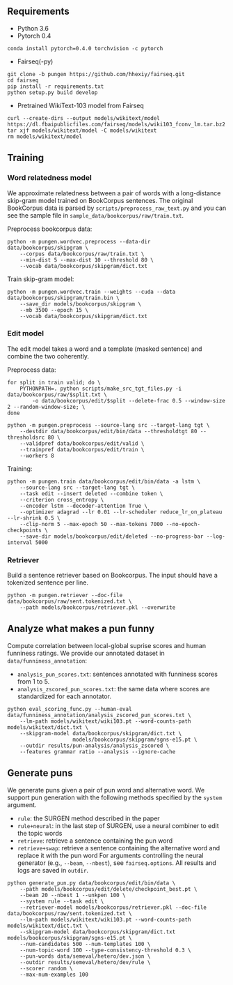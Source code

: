 ## Requirements
- Python 3.6
- Pytorch 0.4
```
conda install pytorch=0.4.0 torchvision -c pytorch
```
- Fairseq(-py)
```
git clone -b pungen https://github.com/hhexiy/fairseq.git
cd fairseq
pip install -r requirements.txt
python setup.py build develop
```
- Pretrained WikiText-103 model from Fairseq
```
curl --create-dirs --output models/wikitext/model https://dl.fbaipublicfiles.com/fairseq/models/wiki103_fconv_lm.tar.bz2
tar xjf models/wikitext/model -C models/wikitext
rm models/wikitext/model
```

## Training
### Word relatedness model
We approximate relatedness between a pair of words with a long-distance skip-gram model trained on BookCorpus sentences.
The original BookCorpus data is parsed by `scripts/preprocess_raw_text.py`
and you can see the sample file in `sample_data/bookcorpus/raw/train.txt`.

Preprocess bookcorpus data:
```
python -m pungen.wordvec.preprocess --data-dir data/bookcorpus/skipgram \
	--corpus data/bookcorpus/raw/train.txt \
	--min-dist 5 --max-dist 10 --threshold 80 \
	--vocab data/bookcorpus/skipgram/dict.txt
```

Train skip-gram model:
```
python -m pungen.wordvec.train --weights --cuda --data data/bookcorpus/skipgram/train.bin \
    --save_dir models/bookcorpus/skipgram \
    --mb 3500 --epoch 15 \
    --vocab data/bookcorpus/skipgram/dict.txt
```

### Edit model
The edit model takes a word and a template (masked sentence) and combine the two coherently.

Preprocess data:
```
for split in train valid; do \
	PYTHONPATH=. python scripts/make_src_tgt_files.py -i data/bookcorpus/raw/$split.txt \
        -o data/bookcorpus/edit/$split --delete-frac 0.5 --window-size 2 --random-window-size; \
done

python -m pungen.preprocess --source-lang src --target-lang tgt \
	--destdir data/bookcorpus/edit/bin/data --thresholdtgt 80 --thresholdsrc 80 \
	--validpref data/bookcorpus/edit/valid \
	--trainpref data/bookcorpus/edit/train \
	--workers 8
```

Training:
```
python -m pungen.train data/bookcorpus/edit/bin/data -a lstm \
    --source-lang src --target-lang tgt \
    --task edit --insert deleted --combine token \
    --criterion cross_entropy \
    --encoder lstm --decoder-attention True \
    --optimizer adagrad --lr 0.01 --lr-scheduler reduce_lr_on_plateau --lr-shrink 0.5 \
    --clip-norm 5 --max-epoch 50 --max-tokens 7000 --no-epoch-checkpoints \
    --save-dir models/bookcorpus/edit/deleted --no-progress-bar --log-interval 5000
```

### Retriever
Build a sentence retriever based on Bookcorpus.
The input should have a tokenized sentence per line.
```
python -m pungen.retriever --doc-file data/bookcorpus/raw/sent.tokenized.txt \
    --path models/bookcorpus/retriever.pkl --overwrite
```

## Analyze what makes a pun funny
Compute correlation between local-global suprise scores and human funniness ratings.
We provide our annotated dataset in `data/funniness_annotation`:
- `analysis_pun_scores.txt`: sentences annotated with funniness scores from 1 to 5.
- `analysis_zscored_pun_scores.txt`: the same data where scores are standardized for each annotator.
```
python eval_scoring_func.py --human-eval data/funniness_annotation/analysis_zscored_pun_scores.txt \
	--lm-path models/wikitext/wiki103.pt --word-counts-path models/wikitext/dict.txt \
    --skipgram-model data/bookcorpus/skipgram/dict.txt \
                     models/bookcorpus/skipgram/sgns-e15.pt \
    --outdir results/pun-analysis/analysis_zscored \
    --features grammar ratio --analysis --ignore-cache  
```

## Generate puns
We generate puns given a pair of pun word and alternative word.
We support pun generation with the following methods specified by the `system` argument.
- `rule`: the SURGEN method described in the paper 
- `rule+neural`: in the last step of SURGEN, use a neural combiner to edit the topic words
- `retrieve`: retrieve a sentence containing the pun word
- `retrieve+swap`: retrieve a sentence containing the alternative word and replace it with the pun word
For arguments controlling the neural generator (e.g., `--beam`, `--nbest`), see `fairseq.options`.
All results and logs are saved in `outdir`.
```
python generate_pun.py data/bookcorpus/edit/bin/data \
	--path models/bookcorpus/edit/delete/checkpoint_best.pt \
	--beam 20 --nbest 1 --unkpen 100 \
	--system rule --task edit \
	--retriever-model models/bookcorpus/retriever.pkl --doc-file data/bookcorpus/raw/sent.tokenized.txt \
	--lm-path models/wikitext/wiki103.pt --word-counts-path models/wikitext/dict.txt \
	--skipgram-model data/bookcorpus/skipgram/dict.txt models/bookcorpus/skipgram/sgns-e15.pt \
	--num-candidates 500 --num-templates 100 \
	--num-topic-word 100 --type-consistency-threshold 0.3 \
	--pun-words data/semeval/hetero/dev.json \
	--outdir results/semeval/hetero/dev/rule \
	--scorer random \
	--max-num-examples 100
```
